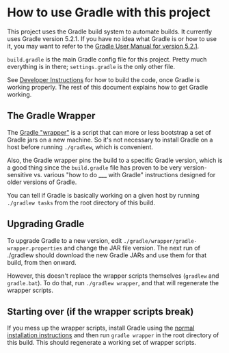 # How to use Gradle with this project

This project uses the Gradle build system to automate builds. It currently uses Gradle version 5.2.1. If you have no idea what Gradle is or how to use it, you may want to refer to the [Gradle User Manual for version  5.2.1](https://docs.gradle.org/5.2.1/userguide/userguide.html).

`build.gradle` is the main Gradle config file for this project. Pretty much everything is in there; `settings.gradle` is the only other file.

See [Developer Instructions](DEVELOPERS.md) for how to build the code, once Gradle is working properly. The rest of this document explains how to get Gradle working.

## The Gradle Wrapper

The [Gradle "wrapper"](https://docs.gradle.org/5.2.1/userguide/gradle_wrapper.html) is a script that can more or less bootstrap a set of Gradle jars on a new machine. So it's not necessary to install Gradle on a host before running `./gradlew`, which is convenient.

Also, the Gradle wrapper pins the build to a specific Gradle version, which is a good thing since the `build.gradle` file has proven to be very version-sensitive vs. various "how to do ___ with Gradle" instructions designed for older versions of Gradle.

You can tell if Gradle is basically working on a given host by running `./gradlew tasks` from the root directory of this build.

## Upgrading Gradle

To upgrade Gradle to a new version, edit `./gradle/wrapper/gradle-wrapper.properties` and change the JAR file version. The next run of ./gradlew should download the new Gradle JARs and use them for that build, from then onward.

However, this doesn't replace the wrapper scripts themselves (`gradlew` and `gradle.bat`). To do that, run `./gradlew wrapper`, and that will regenerate the wrapper scripts.

## Starting over (if the wrapper scripts break)

If you mess up the wrapper scripts, install Gradle using the [normal installation instructions](https://gradle.org/install) and then run `gradle wrapper` in the root directory of this build. This should regenerate a working set of wrapper scripts.

